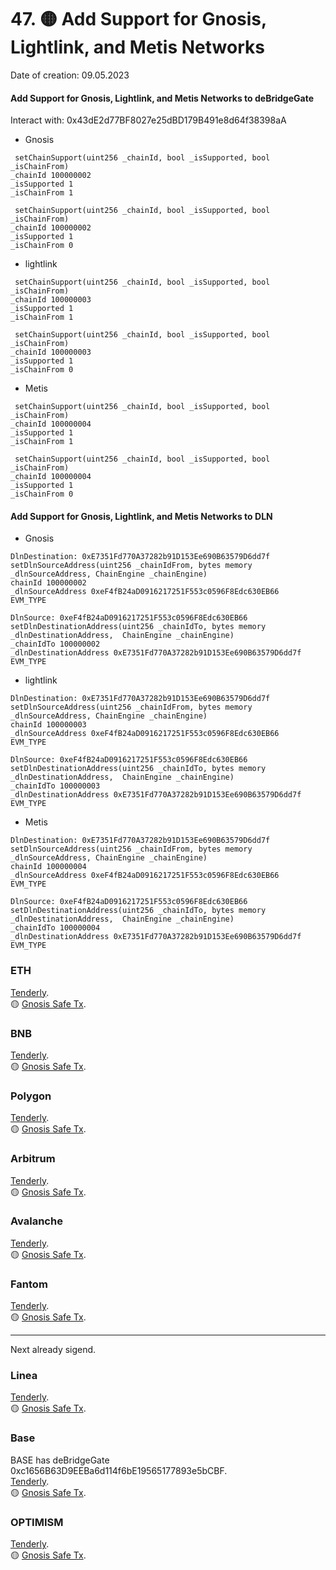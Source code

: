 # 47. 🟡 Add Support for Gnosis, Lightlink, and Metis Networks 
Date of creation: 09.05.2023

#### Add Support for Gnosis, Lightlink, and Metis Networks to deBridgeGate
Interact with: 0x43dE2d77BF8027e25dBD179B491e8d64f38398aA

- Gnosis
```
 setChainSupport(uint256 _chainId, bool _isSupported, bool _isChainFrom) 
_chainId 100000002
_isSupported 1
_isChainFrom 1
```
```
 setChainSupport(uint256 _chainId, bool _isSupported, bool _isChainFrom) 
_chainId 100000002
_isSupported 1
_isChainFrom 0
```

- lightlink
```
 setChainSupport(uint256 _chainId, bool _isSupported, bool _isChainFrom) 
_chainId 100000003
_isSupported 1
_isChainFrom 1
```
```
 setChainSupport(uint256 _chainId, bool _isSupported, bool _isChainFrom) 
_chainId 100000003
_isSupported 1
_isChainFrom 0
```

- Metis
```
 setChainSupport(uint256 _chainId, bool _isSupported, bool _isChainFrom) 
_chainId 100000004
_isSupported 1
_isChainFrom 1
```
```
 setChainSupport(uint256 _chainId, bool _isSupported, bool _isChainFrom) 
_chainId 100000004
_isSupported 1
_isChainFrom 0
```

####  Add Support for Gnosis, Lightlink, and Metis Networks to DLN
- Gnosis
```
DlnDestination: 0xE7351Fd770A37282b91D153Ee690B63579D6dd7f
setDlnSourceAddress(uint256 _chainIdFrom, bytes memory _dlnSourceAddress, ChainEngine _chainEngine)
chainId 100000002
_dlnSourceAddress 0xeF4fB24aD0916217251F553c0596F8Edc630EB66
EVM_TYPE
```

```
DlnSource: 0xeF4fB24aD0916217251F553c0596F8Edc630EB66
setDlnDestinationAddress(uint256 _chainIdTo, bytes memory _dlnDestinationAddress,  ChainEngine _chainEngine)
_chainIdTo 100000002
_dlnDestinationAddress 0xE7351Fd770A37282b91D153Ee690B63579D6dd7f
EVM_TYPE
```
- lightlink
```
DlnDestination: 0xE7351Fd770A37282b91D153Ee690B63579D6dd7f
setDlnSourceAddress(uint256 _chainIdFrom, bytes memory _dlnSourceAddress, ChainEngine _chainEngine)
chainId 100000003
_dlnSourceAddress 0xeF4fB24aD0916217251F553c0596F8Edc630EB66
EVM_TYPE
```

```
DlnSource: 0xeF4fB24aD0916217251F553c0596F8Edc630EB66
setDlnDestinationAddress(uint256 _chainIdTo, bytes memory _dlnDestinationAddress,  ChainEngine _chainEngine)
_chainIdTo 100000003
_dlnDestinationAddress 0xE7351Fd770A37282b91D153Ee690B63579D6dd7f
EVM_TYPE
```
- Metis
```
DlnDestination: 0xE7351Fd770A37282b91D153Ee690B63579D6dd7f
setDlnSourceAddress(uint256 _chainIdFrom, bytes memory _dlnSourceAddress, ChainEngine _chainEngine)
chainId 100000004
_dlnSourceAddress 0xeF4fB24aD0916217251F553c0596F8Edc630EB66
EVM_TYPE
```

```
DlnSource: 0xeF4fB24aD0916217251F553c0596F8Edc630EB66
setDlnDestinationAddress(uint256 _chainIdTo, bytes memory _dlnDestinationAddress,  ChainEngine _chainEngine)
_chainIdTo 100000004
_dlnDestinationAddress 0xE7351Fd770A37282b91D153Ee690B63579D6dd7f
EVM_TYPE
```


### ETH 
[Tenderly](https://dashboard.tenderly.co/public/safe/safe-apps/simulator/0a38f1a0-5bdd-4b3e-ace4-18b90470e063).   
🟡 [Gnosis Safe Tx](https://app.safe.global/transactions/tx?id=multisig_0x6bec1faF33183e1Bc316984202eCc09d46AC92D5_0x18cf786821263edf3221834ae94d766a20136f6168346c30686824b3c8e1c29c&safe=eth:0x6bec1faF33183e1Bc316984202eCc09d46AC92D5).   

### BNB
[Tenderly](https://dashboard.tenderly.co/public/safe/safe-apps/simulator/5e3ae869-ee30-49ca-bcae-eb2855422628).   
🟡 [Gnosis Safe Tx](https://app.safe.global/transactions/tx?id=multisig_0xA52842cD43fA8c4B6660E443194769531d45b265_0x3cc36b0aecb8cf3e9de58c6372798876e38c3dc81d2b0fa637f71d2d66b0ea73&safe=bnb:0xA52842cD43fA8c4B6660E443194769531d45b265).   

### Polygon
[Tenderly](https://dashboard.tenderly.co/public/safe/safe-apps/simulator/dbe53c84-eb06-49a5-845c-9e3a06929125).   
🟡 [Gnosis Safe Tx](https://app.safe.global/transactions/tx?id=multisig_0xA52842cD43fA8c4B6660E443194769531d45b265_0x6a20e18cc1e9c9ef123f09cbbd646ad22fc0199fb2ef54d70d713de30f012f6c&safe=matic:0xA52842cD43fA8c4B6660E443194769531d45b265).   

### Arbitrum
[Tenderly](https://dashboard.tenderly.co/public/safe/safe-apps/simulator/1d1781f1-88dd-45bc-8e94-b862a01df1fd).   
🟡 [Gnosis Safe Tx](https://app.safe.global/transactions/tx?id=multisig_0xA52842cD43fA8c4B6660E443194769531d45b265_0x8a5ee33443a89aee307ea93a7c27b00c250801f434c982a8aa5b54809ec1fee3&safe=arb1:0xA52842cD43fA8c4B6660E443194769531d45b265).   

### Avalanche
[Tenderly](https://dashboard.tenderly.co/public/safe/safe-apps/simulator/cd59ff46-a8ce-4527-a596-5003e781b9d3).   
🟡 [Gnosis Safe Tx](https://app.safe.global/transactions/tx?id=multisig_0x8AC842e8f3be6BF67ccfdC87CE3F98D635008Ef0_0x0865e5d70e4c47ab0b4827344260f1572b7b3d3f3fdb713fe58bc16d024b85a1&safe=avax%3A0x8AC842e8f3be6BF67ccfdC87CE3F98D635008Ef0&_gl=1*1tvjvek*_up*MQ..*_ga*MTA1NzgwMjAyMS4xNzE1MjQ4NjU4*_ga_JB9NXCRJ0G*MTcxNTI0ODY1Ny4xLjAuMTcxNTI0ODY1Ny4wLjAuMA..).   

### Fantom
[Tenderly](https://dashboard.tenderly.co/FantomSafe/safe/simulator/c2f71f4b-bccf-4d87-b9f3-0ba3bc172072).   
🟡 [Gnosis Safe Tx](https://safe.fantom.network/transactions/tx?id=multisig_0xA52842cD43fA8c4B6660E443194769531d45b265_0x8c7613f84a2a7fad8b459187bdc7645fa908d7639fdc89630bb8507242001f52&safe=ftm:0xA52842cD43fA8c4B6660E443194769531d45b265).   

------------------------------
Next already sigend.   

### Linea
[Tenderly](https://dashboard.tenderly.co/shared/simulation/3b93c31a-ed78-4d2c-85b0-002077f1951e).   
🟡 [Gnosis Safe Tx](https://safe.linea.build/transactions/tx?id=multisig_0xA52842cD43fA8c4B6660E443194769531d45b265_0x22c63b7c7e600836357464287122f96c719a638c4f9a9541578ca555d3e9cd90&safe=linea:0xA52842cD43fA8c4B6660E443194769531d45b265).   

### Base
BASE has deBridgeGate 0xc1656B63D9EEBa6d114f6bE19565177893e5bCBF.    
[Tenderly](https://dashboard.tenderly.co/public/safe/safe-apps/simulator/0b30d40d-bb66-4249-917e-ff7671612732).   
🟡 [Gnosis Safe Tx](https://app.safe.global/transactions/tx?id=multisig_0xF0A9d50F912D64D1105b276526e21881bF48A29e_0x7d53b12b1d4ec9eb63d3176dfa806206dac8c107eb4ca5b76ced40ca8bda8b44&safe=base%3A0xF0A9d50F912D64D1105b276526e21881bF48A29e).   

### OPTIMISM
[Tenderly](https://dashboard.tenderly.co/public/safe/safe-apps/simulator/9fd4a8ee-9c13-4409-b187-48af52f6694d).   
🟡 [Gnosis Safe Tx](https://app.safe.global/transactions/tx?id=multisig_0xA52842cD43fA8c4B6660E443194769531d45b265_0x6b970252e78dc571a8bbcd72683159ac1ed9b66087268cbb4209d380d607ef88&safe=oeth:0xA52842cD43fA8c4B6660E443194769531d45b265).   


